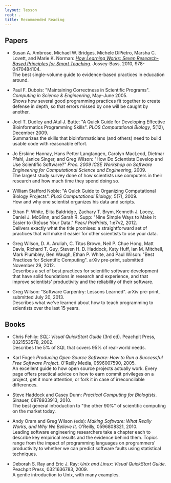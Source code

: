 ```yaml
---
layout: lesson
root: .
title: Recommended Reading
---
```

Papers
------

*   Susan A. Ambrose, Michael W. Bridges, Michele DiPietro, Marsha C. Lovett, and Marie K. Norman:
    *[How Learning Works: Seven Research-Based Principles for Smart Teaching](http://www.amazon.com/How-Learning-Works-Research-Based-Principles/dp/0470484101/)*.
    Jossey-Bass,
    2010,
    978-0470484104.
    <br/>
    The best single-volume guide to evidence-based practices in education around.

*   Paul F. Dubois:
    "Maintaining Correctness in Scientific Programs".
    *Computing in Science & Engineering*,
    May–June 2005.
    <br/>
    Shows how several good programming practices fit together
    to create defense in depth,
    so that errors missed by one will be caught by another.

*   Joel T. Dudley and Atul J. Butte:
    "A Quick Guide for Developing Effective Bioinformatics Programming Skills".
    *PLOS Computational Biology*,
    5(12),
    December 2009.
    <br/>
    Summarizes the skills that bioinformaticians (and others) need
    to build usable code with reasonable effort.

*   Jo Erskine Hannay, Hans Petter Langtangen, Carolyn MacLeod, Dietmar Pfahl, Janice Singer, and Greg Wilson:
    "How Do Scientists Develop and Use Scientific Software?"
    *Proc. 2009 ICSE Workshop on Software Engineering for Computational Science and Engineering*,
    2009.
    <br/>
    The largest study survey done of how scientists use computers in their research
    and how much time they spend doing so.

*   William Stafford Noble:
    "A Quick Guide to Organizing Computational Biology Projects".
    *PLoS Computational Biology*,
    5(7),
    2009.
    <br/>
    How and why one scientist organizes his data and scripts.

*   Ethan P. White, Elita Baldridge, Zachary T. Brym, Kenneth J. Locey, Daniel J. McGlinn, and Sarah R. Supp:
    "Nine Simple Ways to Make It Easier to (Re)use Your Data."
    *PeerJ PrePrints*,
    1:e7v2,
    2012.
    <br/>
    Delivers exactly what the title promises:
    a straightforward set of practices that will make it easier for other scientists to use your data.

*   Greg Wilson, D. A. Aruliah, C. Titus Brown, Neil P. Chue Hong, Matt Davis, Richard T. Guy, Steven H. D. Haddock, Katy Huff, Ian M. Mitchell, Mark Plumbley, Ben Waugh, Ethan P. White, and Paul Wilson:
    "Best Practices for Scientific Computing".
    arXiv pre-print,
    submitted November 29, 2012.
    <br/>
    Describes a set of best practices for scientific software development
    that have solid foundations in research and experience,
    and that improve scientists' productivity and the reliability of their software.

*   Greg Wilson: "Software Carpentry: Lessons Learned".
    arXiv pre-print,
    submitted July 20, 2013.
    <br/>
    Describes what we've learned about how to teach programming to scientists
    over the last 15 years.

Books
-----

*   Chris Fehily:
    *SQL: Visual QuickStart Guide* (3rd ed).
    Peachpit Press,
    0321553578,
    2002.
    <br/>
    Describes the 5% of SQL that covers 95% of real-world needs.

*   Karl Fogel:
    *Producing Open Source Software: How to Run a Successful Free Software Project*.
    O'Reilly Media,
    0596007590,
    2005.
    <br/>
    An excellent guide to how open source projects actually work.
    Every page offers practical advice on how to earn commit privileges on a project,
    get it more attention,
    or fork it in case of irreconcilable differences.

*   Steve Haddock and Casey Dunn:
    *Practical Computing for Biologists*.
    Sinauer,
    0878933913,
    2010.
    <br/>
    The best general introduction to "the other 90%" of scientific computing on the market today.

*   Andy Oram and Greg Wilson (eds):
    *Making Software: What Really Works, and Why We Believe It*.
    O'Reilly,
    0596808321,
    2010.
    <br/>
    Leading software engineering researchers take a chapter each
    to describe key empirical results and the evidence behind them.
    Topics range from the impact of programming languages on programmers' productivity
    to whether we can predict software faults using statistical techniques.

*   Deborah S. Ray and Eric J. Ray:
    *Unix and Linux: Visual QuickStart Guide*.
    Peachpit Press,
    0321636783,
    2009.
    <br/>
    A gentle introduction to Unix, with many examples.
